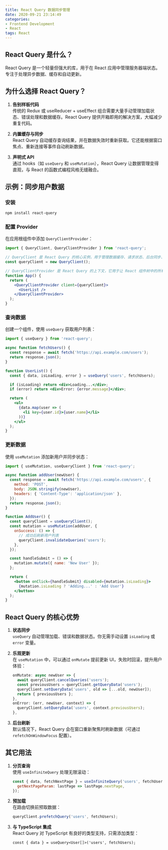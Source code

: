 ```yaml
---
title: React Query 数据同步管理
date: 2020-09-21 23:14:49
categories: 
- Frontend Development 
- React
tags: React
---
```


## React Query 是什么？
React Query 是一个轻量但强大的库，用于在 React 应用中管理服务器端状态。专注于处理异步数据、缓存和自动更新。

## 为什么选择 React Query？
1. **告别样板代码**  
   传统的 Redux 或 useReducer + useEffect 组合需要大量手动管理加载状态、错误处理和数据缓存。React Query 提供开箱即用的解决方案，大幅减少重复代码。

2. **内置缓存与同步**  
   React Query 自动缓存查询结果，并在数据失效时重新获取。它还能根据窗口焦点、重新连接等事件自动刷新数据。

3. **声明式 API**  
   通过 hooks（如 `useQuery` 和 `useMutation`），React Query 让数据管理变得直观，与 React 的函数式编程风格无缝融合。

## 示例：同步用户数据

### 安装
```bash
npm install react-query
```

### 配置 Provider
在应用根组件中添加 `QueryClientProvider`：
```jsx
import { QueryClient, QueryClientProvider } from 'react-query';

// QueryClient 是 React Query 的核心实例，用于管理数据缓存、请求状态、后台同步、错误处理等功能。它类似于 React 的全局状态管理工具（如 Redux Store），但专门用于处理 API 数据。
const queryClient = new QueryClient();

// QueryClientProvider 是 React Query 的上下文，它用于让 React 组件树中的所有组件都能访问 QueryClient 实例。
function App() {
  return (
    <QueryClientProvider client={queryClient}>
      <UserList />
    </QueryClientProvider>
  );
}
```

### 查询数据
创建一个组件，使用 `useQuery` 获取用户列表：
```jsx
import { useQuery } from 'react-query';

async function fetchUsers() {
  const response = await fetch('https://api.example.com/users');
  return response.json();
}

function UserList() {
  const { data, isLoading, error } = useQuery('users', fetchUsers);

  if (isLoading) return <div>Loading...</div>;
  if (error) return <div>Error: {error.message}</div>;

  return (
    <ul>
      {data.map(user => (
        <li key={user.id}>{user.name}</li>
      ))}
    </ul>
  );
}
```

### 更新数据
使用 `useMutation` 添加新用户并同步状态：
```jsx
import { useMutation, useQueryClient } from 'react-query';

async function addUser(newUser) {
  const response = await fetch('https://api.example.com/users', {
    method: 'POST',
    body: JSON.stringify(newUser),
    headers: { 'Content-Type': 'application/json' },
  });
  return response.json();
}

function AddUser() {
  const queryClient = useQueryClient();
  const mutation = useMutation(addUser, {
    onSuccess: () => {
      // 成功后刷新用户列表
      queryClient.invalidateQueries('users');
    },
  });

  const handleSubmit = () => {
    mutation.mutate({ name: 'New User' });
  };

  return (
    <button onClick={handleSubmit} disabled={mutation.isLoading}>
      {mutation.isLoading ? 'Adding...' : 'Add User'}
    </button>
  );
}
```

## React Query 的核心优势
1. **状态同步**  
   `useQuery` 自动管理加载、错误和数据状态。你无需手动设置 `isLoading` 或 `error` 变量。

2. **乐观更新**  
   在 `useMutation` 中，可以通过 `onMutate` 提前更新 UI，失败时回滚，提升用户体验：
   ```jsx
   onMutate: async newUser => {
     await queryClient.cancelQueries('users');
     const previousUsers = queryClient.getQueryData('users');
     queryClient.setQueryData('users', old => [...old, newUser]);
     return { previousUsers };
   },
   onError: (err, newUser, context) => {
     queryClient.setQueryData('users', context.previousUsers);
   },
   ```

3. **后台刷新**  
   默认情况下，React Query 会在窗口重新聚焦时刷新数据（可通过 `refetchOnWindowFocus` 配置）。

## 其它用法
1. **分页查询**  
   使用 `useInfiniteQuery` 处理无限滚动：
   ```jsx
   const { data, fetchNextPage } = useInfiniteQuery('users', fetchUsers, {
     getNextPageParam: lastPage => lastPage.nextPage,
   });
   ```

2. **预加载**  
   在路由切换前预取数据：
   ```jsx
   queryClient.prefetchQuery('users', fetchUsers);
   ```

3. **与 TypeScript 集成**  
   React Query 对 TypeScript 有良好的类型支持，只需添加类型：
   ```tsx
   const { data } = useQuery<User[]>('users', fetchUsers);
   ```